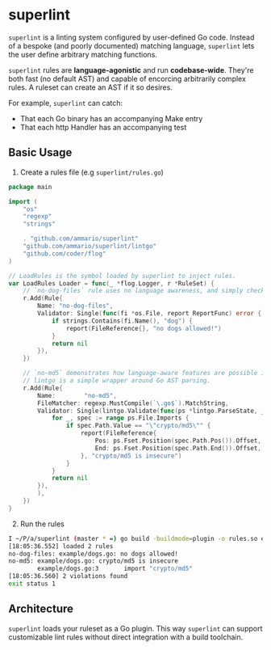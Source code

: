 # superlint

`superlint` is a linting system configured by user-defined Go code. Instead of a bespoke (and poorly documented) matching
language, `superlint` lets the user define arbitrary matching functions.

`superlint` rules are **language-agonistic** and run **codebase-wide**. They're both fast (no default AST) and capable of
encorcing arbitrarily complex rules. A ruleset can create an AST if it so desires.

For example, `superlint` can catch:
* That each Go binary has an accompanying Make entry
* That each http Handler has an accompanying test

## Basic Usage

1. Create a rules file (e.g `superlint/rules.go`)

```go
package main

import (
	"os"
	"regexp"
	"strings"

	. "github.com/ammario/superlint"
	"github.com/ammario/superlint/lintgo"
	"github.com/coder/flog"
)

// LoadRules is the symbol loaded by superlint to inject rules.
var LoadRules Loader = func(_ *flog.Logger, r *RuleSet) {
	// `no-dog-files` rule uses no language awareness, and simply checks if `dog` exists in the filename.
	r.Add(Rule{
		Name: "no-dog-files",
		Validator: Single(func(fi *os.File, report ReportFunc) error {
			if strings.Contains(fi.Name(), "dog") {
				report(FileReference{}, "no dogs allowed!")
			}
			return nil
		}),
	})

	// `no-md5` demonstrates how language-aware features are possible in this paradigm.
	// lintgo is a simple wrapper around Go AST parsing.
	r.Add(Rule{
		Name:        "no-md5",
		FileMatcher: regexp.MustCompile(`\.go$`).MatchString,
		Validator: Single(lintgo.Validate(func(ps *lintgo.ParseState, _ *os.File, report ReportFunc) error {
			for _, spec := range ps.File.Imports {
				if spec.Path.Value == "\"crypto/md5\"" {
					report(FileReference{
						Pos: ps.Fset.Position(spec.Path.Pos()).Offset,
						End: ps.Fset.Position(spec.Path.End()).Offset,
					}, "crypto/md5 is insecure")
				}
			}
			return nil
		}),
		),
	})
}

```

2. Run the rules

```bash
I ~/P/a/superlint (master * =) go build -buildmode=plugin -o rules.so example/rules.go && go run github.com/ammario/superlint/cmd/superlint rules.so
[18:05:36.552] loaded 2 rules
no-dog-files: example/dogs.go: no dogs allowed!
no-md5: example/dogs.go: crypto/md5 is insecure
        example/dogs.go:3       import "crypto/md5"
[18:05:36.560] 2 violations found
exit status 1

```



## Architecture

`superlint` loads your ruleset as a Go plugin. This way `superlint` can support customizable lint rules without direct
integration with a build toolchain.